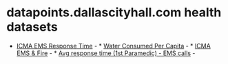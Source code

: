 # datapoints.dallascityhall.com health datasets
* [ICMA EMS Response Time](https://datapoints.dallascityhall.com/d/dxyd-t4za) - * [Water Consumed Per Capita](https://datapoints.dallascityhall.com/d/ji4e-jvpx) - * [ICMA EMS & Fire](https://datapoints.dallascityhall.com/d/yuvs-zrnt) - * [Avg response time (1st Paramedic) - EMS calls](https://datapoints.dallascityhall.com/d/qrfd-8dq8) - 